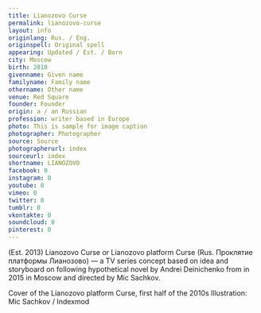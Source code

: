 ```yaml
---
title: Lianozovo Curse
permalink: lianozovo-curse
layout: info
originlang: Rus. / Eng.
originspell: Original spell
appearing: Updated / Est. / Born
city: Moscow
birth: 2018
givenname: Given name
familyname: Family name
othername: Other name
venue: Red Square
founder: Founder
origin: a / an Russian
profession: writer based in Europe
photo: This is sample for image caption
photographer: Photographer
source: Source
photographerurl: index
sourceurl: index
shortname: LIANOZOVO
facebook: 0
instagram: 0
youtube: 0
vimeo: 0
twitter: 0
tumblr: 0
vkontakte: 0
soundcloud: 0
pinterest: 0
---
```


(Est. 2013) Lianozovo Curse or Lianozovo platform Curse (Rus. Проклятие платформы Лианозово) — a TV series concept based on idea and storyboard on following hypothetical novel by Andrei Deinichenko from in 2015 in Moscow and directed by Miс Sachkov.

Cover of the Lianozovo platform Curse, first half of the 2010s
Illustration: Mic Sachkov / Indexmod
